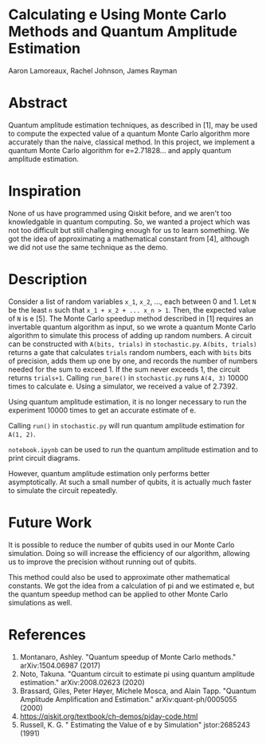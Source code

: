 # Calculating e Using Monte Carlo Methods and Quantum Amplitude Estimation

Aaron Lamoreaux, Rachel Johnson, James Rayman

# Abstract

Quantum amplitude estimation techniques, as described in [1], may be used to compute the expected value of a quantum Monte Carlo algorithm more accurately than the naive, classical method. In this project, we implement a quantum Monte Carlo algorithm for e=2.71828... and apply quantum amplitude estimation. 

# Inspiration 

None of us have programmed using Qiskit before, and we aren't too knowledgable in quantum computing. So, we wanted a project which was not too difficult but still challenging enough for us to learn something. We got the idea of approximating a mathematical constant from [4], although we did not use the same technique as the demo.

# Description

Consider a list of random variables `x_1`, `x_2`, ..., each between 0 and 1. Let `N` be the least `n` such that `x_1 + x_2 + ... x_n > 1`. Then, the expected value of `N` is e [5]. The Monte Carlo speedup method described in [1] requires an invertable quantum algorithm as input, so we wrote a quantum Monte Carlo algorithm to simulate this process of adding up random numbers. A circuit can be constructed with `A(bits, trials)` in `stochastic.py`. `A(bits, trials)` returns a gate that calculates `trials` random numbers, each with `bits` bits of precision, adds them up one by one, and records the number of numbers needed for the sum to exceed 1. If the sum never exceeds 1, the circuit returns `trials+1`. Calling `run_bare()` in `stochastic.py` runs `A(4, 3)` 10000 times to calculate e. Using a simulator, we received a value of 2.7392.

Using quantum amplitude estimation, it is no longer necessary to run the experiment 10000 times to get an accurate estimate of e.

Calling `run()` in `stochastic.py` will run quantum amplitude estimation for `A(1, 2)`.

`notebook.ipynb` can be used to run the quantum amplitude estimation and to print circuit diagrams. 

However, quantum amplitude estimation only performs better asymptotically. At such a small number of qubits, it is actually much faster to simulate the circuit repeatedly.

# Future Work

It is possible to reduce the number of qubits used in our Monte Carlo simulation. Doing so will increase the efficiency of our algorithm, allowing us to improve the precision without running out of qubits.

This method could also be used to approximate other mathematical constants. We got the idea from a calculation of pi and we estimated e, but the quantum speedup method can be applied to other Monte Carlo simulations as well. 

# References

1. Montanaro, Ashley. "Quantum speedup of Monte Carlo methods." arXiv:1504.06987 (2017)
2. Noto, Takuna. "Quantum circuit to estimate pi using quantum amplitude estimation." arXiv:2008.02623 (2020)
3. Brassard, Giles, Peter Høyer, Michele Mosca, and Alain Tapp. "Quantum Amplitude Amplification and Estimation." arXiv:quant-ph/0005055 (2000)
4. https://qiskit.org/textbook/ch-demos/piday-code.html
5. Russell, K. G. " Estimating the Value of e by Simulation" jstor:2685243 (1991)

